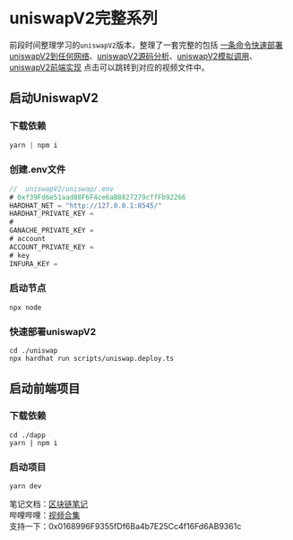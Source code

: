# uniswapV2完整系列
前段时间整理学习的`uniswapV2`版本，整理了一套完整的包括 [一条命令快速部署uniswapV2到任何网络](https://www.bilibili.com/video/BV1GS4y1x7DH/?spm_id_from=333.999.0.0)、[uniswapV2源码分析](https://space.bilibili.com/449244768/channel/seriesdetail?sid=2602082)、[uniswapV2模拟调用](https://github.com/qdwds/vue3_uniswapV2_dex/tree/master/uniswap/src)、[uniswapV2前端实现](https://space.bilibili.com/449244768/channel/seriesdetail?sid=2542511) 点击可以跳转到对应的视频文件中。

## 启动UniswapV2
### 下载依赖
```js
yarn | npm i 
```
### 创建.env文件
```js
//  uniswapV2/uniswap/.env
# 0xf39Fd6e51aad88F6F4ce6aB8827279cffFb92266
HARDHAT_NET = "http://127.0.0.1:8545/"
HARDHAT_PRIVATE_KEY = 
# 
GANACHE_PRIVATE_KEY = 
# account
ACCOUNT_PRIVATE_KEY = 
# key
INFURA_KEY = 
```
### 启动节点
```
npx node
```
### 快速部署uniswapV2
```
cd ./uniswap 
npx hardhat run scripts/uniswap.deploy.ts
```

## 启动前端项目
### 下载依赖
```
cd ./dapp
yarn | npm i
```
### 启动项目
```
yarn dev
```

笔记文档：[区块链笔记](https://www.yuque.com/qdwds)\
哔哩哔哩：[视频合集](https://space.bilibili.com/449244768?spm_id_from=333.1007.0.0)\
支持一下：0x0168996F9355fDf6Ba4b7E25Cc4f16Fd6AB9361c